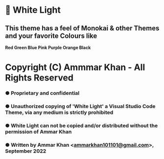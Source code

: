 
# 🌈 White Light
## This theme  has a feel of Monokai & other Themes and your favorite Colours like
**Red Green  Blue Pink Purple Orange Black**

# Copyright (C) Ammmar Khan - All Rights Reserved

### ● Proprietary and confidential

### ● Unauthorized copying of 'White Light' a Visual Studio Code Theme, via any medium is strictly prohibited

### ● White Light can not be copied and/or distributed without the permission of Ammar Khan
 
### ● Written by Ammar Khan <<ammarkhan101101@gmail.com>>, September 2022

